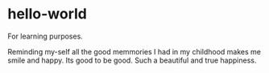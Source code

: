 # hello-world
For learning purposes.

Reminding my-self all the good memmories I had in my childhood makes me smile and happy. Its good to be good. Such a beautiful and true
happiness.
